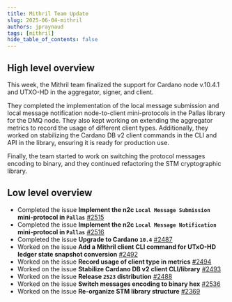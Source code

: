 ```yaml
---
title: Mithril Team Update
slug: 2025-06-04-mithril
authors: jpraynaud
tags: [mithril]
hide_table_of_contents: false
---
```


## High level overview

This week, the Mithril team finalized the support for Cardano node v.10.4.1 and UTXO-HD in the aggregator, signer, and client.

They completed the implementation of the local message submission and local message notification node-to-client mini-protocols in the Pallas library for the DMQ node. They also kept working on extending the aggregator metrics to record the usage of different client types. Additionally, they worked on stabilizing the Cardano DB v2 client commands in the CLI and API in the library, ensuring it is ready for production use.

Finally, the team started to work on switching the protocol messages encoding to binary, and they continued refactoring the STM cryptographic library.

## Low level overview

- Completed the issue **Implement the n2c `Local Message Submission` mini-protocol in `Pallas`** [#2515](https://github.com/input-output-hk/mithril/issues/2515)
- Completed the issue **Implement the n2c `Local Message Notification` mini-protocol in `Pallas`** [#2516](https://github.com/input-output-hk/mithril/issues/2516)
- Completed the issue **Upgrade to Cardano `10.4`** [#2487](https://github.com/input-output-hk/mithril/issues/2487)
- Worked on the issue **Add a Mithril client CLI command for UTxO-HD ledger state snapshot conversion** [#2492](https://github.com/input-output-hk/mithril/issues/2492)
- Worked on the issue **Record usage of client type in metrics** [#2494](https://github.com/input-output-hk/mithril/issues/2494)
- Worked on the issue **Stabilize Cardano DB v2 client CLI/library** [#2493](https://github.com/input-output-hk/mithril/issues/2493)
- Worked on the issue **Release `2523` distribution** [#2488](https://github.com/input-output-hk/mithril/issues/2488)
- Worked on the issue **Switch messages encoding to binary hex** [#2536](https://github.com/input-output-hk/mithril/issues/2536)
- Worked on the issue **Re-organize STM library structure** [#2369](https://github.com/input-output-hk/mithril/issues/2369)
